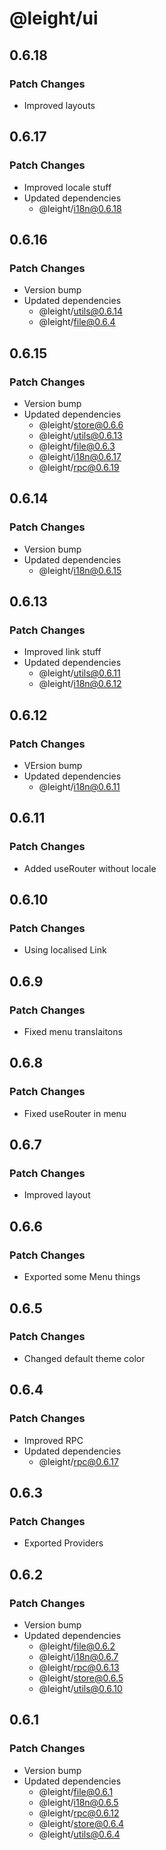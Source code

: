 # @leight/ui

## 0.6.18

### Patch Changes

- Improved layouts

## 0.6.17

### Patch Changes

- Improved locale stuff
- Updated dependencies
    - @leight/i18n@0.6.18

## 0.6.16

### Patch Changes

- Version bump
- Updated dependencies
    - @leight/utils@0.6.14
    - @leight/file@0.6.4

## 0.6.15

### Patch Changes

- Version bump
- Updated dependencies
    - @leight/store@0.6.6
    - @leight/utils@0.6.13
    - @leight/file@0.6.3
    - @leight/i18n@0.6.17
    - @leight/rpc@0.6.19

## 0.6.14

### Patch Changes

- Version bump
- Updated dependencies
    - @leight/i18n@0.6.15

## 0.6.13

### Patch Changes

- Improved link stuff
- Updated dependencies
    - @leight/utils@0.6.11
    - @leight/i18n@0.6.12

## 0.6.12

### Patch Changes

- VErsion bump
- Updated dependencies
    - @leight/i18n@0.6.11

## 0.6.11

### Patch Changes

- Added useRouter without locale

## 0.6.10

### Patch Changes

- Using localised Link

## 0.6.9

### Patch Changes

- Fixed menu translaitons

## 0.6.8

### Patch Changes

- Fixed useRouter in menu

## 0.6.7

### Patch Changes

- Improved layout

## 0.6.6

### Patch Changes

- Exported some Menu things

## 0.6.5

### Patch Changes

- Changed default theme color

## 0.6.4

### Patch Changes

- Improved RPC
- Updated dependencies
    - @leight/rpc@0.6.17

## 0.6.3

### Patch Changes

- Exported Providers

## 0.6.2

### Patch Changes

- Version bump
- Updated dependencies
    - @leight/file@0.6.2
    - @leight/i18n@0.6.7
    - @leight/rpc@0.6.13
    - @leight/store@0.6.5
    - @leight/utils@0.6.10

## 0.6.1

### Patch Changes

- Version bump
- Updated dependencies
    - @leight/file@0.6.1
    - @leight/i18n@0.6.5
    - @leight/rpc@0.6.12
    - @leight/store@0.6.4
    - @leight/utils@0.6.4
